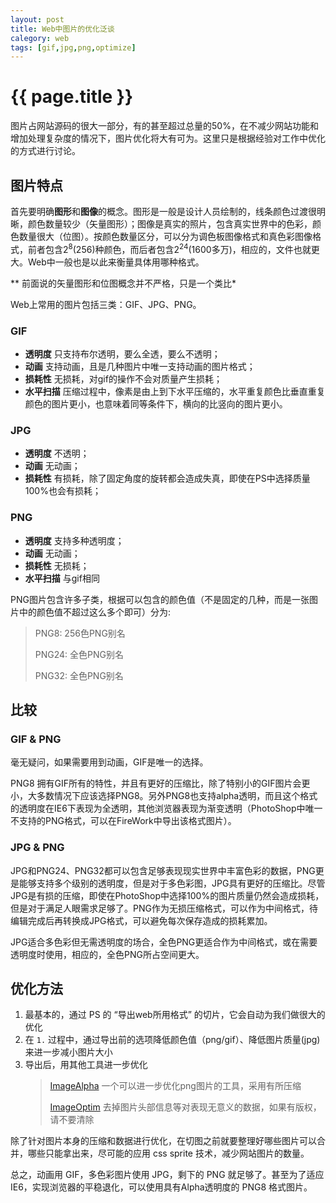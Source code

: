 ```yaml
---
layout: post
title: Web中图片的优化泛谈
calegory: web
tags: [gif,jpg,png,optimize]
---
```


{{ page.title }}
================

图片占网站源码的很大一部分，有的甚至超过总量的50%，在不减少网站功能和增加处理复杂度的情况下，图片优化将大有可为。这里只是根据经验对工作中优化的方式进行讨论。

图片特点
--------

首先要明确**图形**和**图像**的概念。图形是一般是设计人员绘制的，线条颜色过渡很明晰，颜色数量较少（矢量图形）；图像是真实的照片，包含真实世界中的色彩，颜色数量很大（位图）。按颜色数量区分，可以分为调色板图像格式和真色彩图像格式，前者包含2<sup>8</sup>(256)种颜色，而后者包含2<sup>24</sup>(1600多万)，相应的，文件也就更大。Web中一般也是以此来衡量具体用哪种格式。

** 前面说的矢量图形和位图概念并不严格，只是一个类比*

Web上常用的图片包括三类：GIF、JPG、PNG。

### GIF

- **透明度** 只支持布尔透明，要么全透，要么不透明；
- **动画** 支持动画，且是几种图片中唯一支持动画的图片格式；
- **损耗性** 无损耗，对gif的操作不会对质量产生损耗；
- **水平扫描** 压缩过程中，像素是由上到下水平压缩的，水平重复颜色比垂直重复颜色的图片更小，也意味着同等条件下，横向的比竖向的图片更小。

### JPG

- **透明度** 不透明；
- **动画** 无动画；
- **损耗性** 有损耗，除了固定角度的旋转都会造成失真，即使在PS中选择质量100%也会有损耗；

### PNG

- **透明度** 支持多种透明度；
- **动画** 无动画；
- **损耗性** 无损耗；
- **水平扫描** 与gif相同

PNG图片包含许多子类，根据可以包含的颜色值（不是固定的几种，而是一张图片中的颜色值不超过这么多个即可）分为:

> PNG8: 256色PNG别名
>
> PNG24: 全色PNG别名
>
> PNG32: 全色PNG别名

比较
----

### GIF & PNG

毫无疑问，如果需要用到动画，GIF是唯一的选择。

PNG8 拥有GIF所有的特性，并且有更好的压缩比，除了特别小的GIF图片会更小，大多数情况下应该选择PNG8。另外PNG8也支持alpha透明，而且这个格式的透明度在IE6下表现为全透明，其他浏览器表现为渐变透明（PhotoShop中唯一不支持的PNG格式，可以在FireWork中导出该格式图片）。


### JPG & PNG

JPG和PNG24、PNG32都可以包含足够表现现实世界中丰富色彩的数据，PNG更是能够支持多个级别的透明度，但是对于多色彩图，JPG具有更好的压缩比。尽管JPG是有损的压缩，即使在PhotoShop中选择100%的图片质量仍然会造成损耗，但是对于满足人眼需求足够了。PNG作为无损压缩格式，可以作为中间格式，待编辑完成后再转换成JPG格式，可以避免每次保存造成的损耗累加。

JPG适合多色彩但无需透明度的场合，全色PNG更适合作为中间格式，或在需要透明度时使用，相应的，全色PNG所占空间更大。


优化方法
--------

1. 最基本的，通过 PS 的 “导出web所用格式” 的切片，它会自动为我们做很大的优化
2. 在 `1.` 过程中，通过导出前的选项降低颜色值（png/gif）、降低图片质量(jpg)来进一步减小图片大小
3. 导出后，用其他工具进一步优化
	> [ImageAlpha](http://pngmini.com/) 一个可以进一步优化png图片的工具，采用有所压缩
	> 
	> [ImageOptim](http://imageoptim.com/) 去掉图片头部信息等对表现无意义的数据，如果有版权，请不要清除


除了针对图片本身的压缩和数据进行优化，在切图之前就要整理好哪些图片可以合并，哪些只能拿出来，尽可能的应用 css sprite 技术，减少网站图片的数量。

总之，动画用 GIF，多色彩图片使用 JPG，剩下的 PNG 就足够了。甚至为了适应IE6，实现浏览器的平稳退化，可以使用具有Alpha透明度的 PNG8 格式图片。

